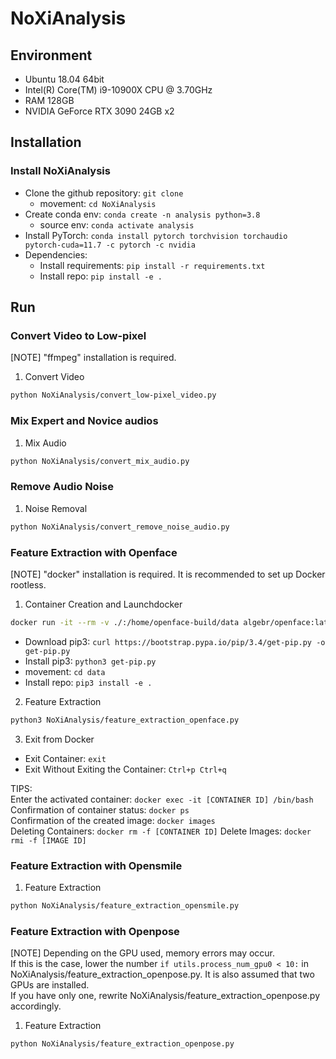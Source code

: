 # NoXiAnalysis

## Environment
* Ubuntu 18.04 64bit
* Intel(R) Core(TM) i9-10900X CPU @ 3.70GHz
* RAM 128GB
* NVIDIA GeForce RTX 3090 24GB x2

## Installation
### Install NoXiAnalysis
* Clone the github repository: `git clone `
  - movement: `cd NoXiAnalysis`
* Create conda env: `conda create -n analysis python=3.8`
  - source env: `conda activate analysis`
* Install PyTorch: `conda install pytorch torchvision torchaudio pytorch-cuda=11.7 -c pytorch -c nvidia`
* Dependencies: 
  - Install requirements: `pip install -r requirements.txt`
  - Install repo: `pip install -e .`


## Run
### Convert Video to Low-pixel
[NOTE] "ffmpeg" installation is required. 
1. Convert Video

```bash
python NoXiAnalysis/convert_low-pixel_video.py
```

### Mix Expert and Novice audios
1. Mix Audio
```bash
python NoXiAnalysis/convert_mix_audio.py
```

### Remove Audio Noise
1. Noise Removal
```bash
python NoXiAnalysis/convert_remove_noise_audio.py
```

### Feature Extraction with Openface
[NOTE] "docker" installation is required. It is recommended to set up Docker rootless.
1. Container Creation and Launchdocker 
```bash
docker run -it --rm -v ./:/home/openface-build/data algebr/openface:latest
```
  - Download pip3: `curl https://bootstrap.pypa.io/pip/3.4/get-pip.py -o get-pip.py`
  - Install pip3: `python3 get-pip.py`
  - movement: `cd data`
  - Install repo: `pip3 install -e .`

2. Feature Extraction
```bash
python3 NoXiAnalysis/feature_extraction_openface.py
```

3. Exit from Docker
  - Exit Container: `exit`
  - Exit Without Exiting the Container: `Ctrl+p Ctrl+q`

TIPS:  
Enter the activated container: `docker exec -it [CONTAINER ID] /bin/bash`  
Confirmation of container status: `docker ps`  
Confirmation of the created image: `docker images`  
Deleting Containers: `docker rm -f [CONTAINER ID]`
Delete Images: `docker rmi -f [IMAGE ID]`

### Feature Extraction with Opensmile
1. Feature Extraction
```bash
python NoXiAnalysis/feature_extraction_opensmile.py
```

### Feature Extraction with Openpose
[NOTE] Depending on the GPU used, memory errors may occur.  
If this is the case, lower the number `if utils.process_num_gpu0 < 10:` in NoXiAnalysis/feature_extraction_openpose.py.
It is also assumed that two GPUs are installed.  
If you have only one, rewrite NoXiAnalysis/feature_extraction_openpose.py accordingly.  

1. Feature Extraction
```bash
python NoXiAnalysis/feature_extraction_openpose.py
```

